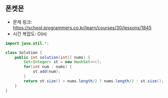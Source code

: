 ## 폰켓몬
* 문제 링크: https://school.programmers.co.kr/learn/courses/30/lessons/1845
* 시간 복잡도: O(n)
```Java
import java.util.*;

class Solution {
    public int solution(int[] nums) {
        Set<Integer> st = new HashSet<>();
        for(int num : nums) {
            st.add(num);
        }
        return st.size() > nums.length/2 ? nums.length/2 : st.size();
    }
}
```

